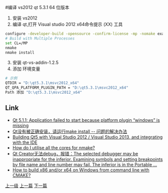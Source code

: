 #编译 vs2012 qt 5.3.1 64 位版本

1. 安装 vs2012 
2. 编译 qt,打开 Visual studio 2012 x64命令提示 (XX) 工具
```sh
configure -developer-build -opensource -confirm-license -mp -nomake examples -nomake tests -debug-and-release -c++11 -no-warnings-are-errors -prefix D:\qt5.3.1\msvc2012_x64
# Build with Multiple Processes
set CL=/MP
nmake
nmake install
```
3. 安装 qt-vs-addin-1.2.5
4. 添加 环境变量
```sh
# 示例
QTDIR = "D:\qt5.3.1\msvc2012_x64"
QT_QPA_PLATFORM_PLUGIN_PATH = "D:\qt5.3.1\msvc2012_x64"
Path 添加 "D:\qt5.3.1\msvc2012_x64"
```


## Link 
* [Qt 5.1.1: Application failed to start because platform plugin “windows” is missing](https://stackoverflow.com/questions/20495620/qt-5-1-1-application-failed-to-start-because-platform-plugin-windows-is-missi)
* [Qt没有被正确安装，请运行make install -- 问题的解决办法](https://blog.csdn.net/libaineu2004/article/details/104765146)
* [Building Qt5 with Visual Studio 2012 / Visual Studio 2013, and integrating with the IDE](https://stackoverflow.com/questions/15826893/building-qt5-with-visual-studio-2012-visual-studio-2013-and-integrating-with)
* [How do I utilise all the cores for nmake?](https://stackoverflow.com/questions/601970/how-do-i-utilise-all-the-cores-for-nmake)
* [Qt Creator无法debug，报错：The selected debugger may be inappropriate for the inferior. Examining symbols and setting breakpoints by file name and line number may fail. The inferior is in the Portable ...](https://www.cnblogs.com/Java-Starter/p/9915037.html)
* [How to build x86 and/or x64 on Windows from command line with CMAKE?](https://stackoverflow.com/questions/28350214/how-to-build-x86-and-or-x64-on-windows-from-command-line-with-cmake)


[上一级](README.md)
[上一篇](qwtPolar.md)
[下一篇](useMFCMigrationFramework.md)
